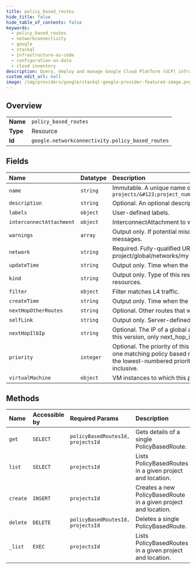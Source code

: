 ```yaml
---
title: policy_based_routes
hide_title: false
hide_table_of_contents: false
keywords:
  - policy_based_routes
  - networkconnectivity
  - google    
  - stackql
  - infrastructure-as-code
  - configuration-as-data
  - cloud inventory
description: Query, deploy and manage Google Cloud Platform (GCP) infrastructure and resources using SQL
custom_edit_url: null
image: /img/providers/google/stackql-google-provider-featured-image.png
---
```

  
    

## Overview
<table><tbody>
<tr><td><b>Name</b></td><td><code>policy_based_routes</code></td></tr>
<tr><td><b>Type</b></td><td>Resource</td></tr>
<tr><td><b>Id</b></td><td><code>google.networkconnectivity.policy_based_routes</code></td></tr>
</tbody></table>

## Fields
| Name | Datatype | Description |
|:-----|:---------|:------------|
| `name` | `string` | Immutable. A unique name of the resource in the form of `projects/&#123;project_number&#125;/locations/global/PolicyBasedRoutes/&#123;policy_based_route_id&#125;` |
| `description` | `string` | Optional. An optional description of this resource. Provide this field when you create the resource. |
| `labels` | `object` | User-defined labels. |
| `interconnectAttachment` | `object` | InterconnectAttachment to which this route applies to. |
| `warnings` | `array` | Output only. If potential misconfigurations are detected for this route, this field will be populated with warning messages. |
| `network` | `string` | Required. Fully-qualified URL of the network that this route applies to. e.g. projects/my-project/global/networks/my-network. |
| `updateTime` | `string` | Output only. Time when the PolicyBasedRoute was updated. |
| `kind` | `string` | Output only. Type of this resource. Always networkconnectivity#policyBasedRoute for Policy Based Route resources. |
| `filter` | `object` | Filter matches L4 traffic. |
| `createTime` | `string` | Output only. Time when the PolicyBasedRoute was created. |
| `nextHopOtherRoutes` | `string` | Optional. Other routes that will be referenced to determine the next hop of the packet. |
| `selfLink` | `string` | Output only. Server-defined fully-qualified URL for this resource. |
| `nextHopIlbIp` | `string` | Optional. The IP of a global access enabled L4 ILB that should be the next hop to handle matching packets. For this version, only next_hop_ilb_ip is supported. |
| `priority` | `integer` | Optional. The priority of this policy based route. Priority is used to break ties in cases where there are more than one matching policy based routes found. In cases where multiple policy based routes are matched, the one with the lowest-numbered priority value wins. The default value is 1000. The priority value must be from 1 to 65535, inclusive. |
| `virtualMachine` | `object` | VM instances to which this policy based route applies to. |
## Methods
| Name | Accessible by | Required Params | Description |
|:-----|:--------------|:----------------|:------------|
| `get` | `SELECT` | `policyBasedRoutesId, projectsId` | Gets details of a single PolicyBasedRoute. |
| `list` | `SELECT` | `projectsId` | Lists PolicyBasedRoutes in a given project and location. |
| `create` | `INSERT` | `projectsId` | Creates a new PolicyBasedRoute in a given project and location. |
| `delete` | `DELETE` | `policyBasedRoutesId, projectsId` | Deletes a single PolicyBasedRoute. |
| `_list` | `EXEC` | `projectsId` | Lists PolicyBasedRoutes in a given project and location. |
